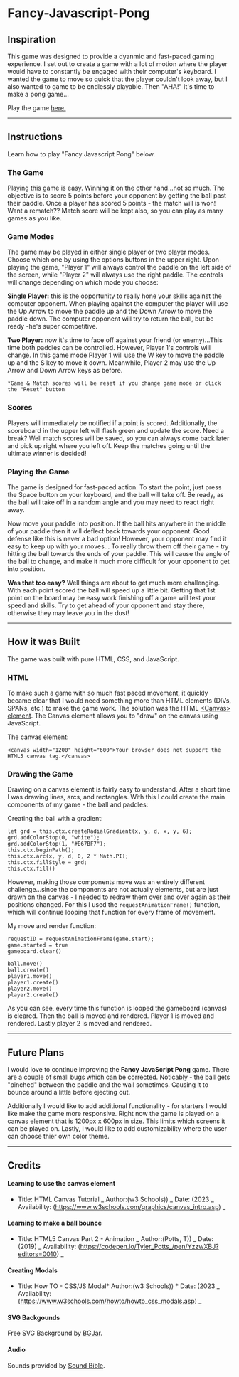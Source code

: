 # Fancy-Javascript-Pong

## Inspiration

This game was designed to provide a dyanmic and fast-paced gaming experience. I set out to create a game with a lot of motion where the player would have to constantly be engaged with their computer's keyboard. I wanted the game to move so quick that the player couldn't look away, but I also wanted to game to be endlessly playable. Then "AHA!" It's time to make a pong game...

Play the game [here.](https://djfancyal.github.io/Fancy-Javascript-Pong/) 

---

## Instructions

Learn how to play "Fancy Javascript Pong" below.

### The Game

Playing this game is easy. Winning it on the other hand...not so much. The objective is to score 5 points before your opponent by getting the ball past their paddle. Once a player has scored 5 points - the match will is won! Want a rematch?? Match score will be kept also, so you can play as many games as you like.

### Game Modes

The game may be played in either single player or two player modes. Choose which one by using the options buttons in the upper right. Upon playing the game, "Player 1" will always control the paddle on the left side of the screen, while "Player 2" will always use the right paddle. The controls will change depending on which mode you choose:

**Single Player:** this is the opportunity to really hone your skills against the computer opponent. When playing against the computer the player will use the Up Arrow to move the paddle up and the Down Arrow to move the paddle down. The computer opponent will try to return the ball, but be ready -he's super competitive.

**Two Player:** now it's time to face off against your friend (or enemy)...This time both paddles can be controlled. However, Player 1's controls will change. In this game mode Player 1 will use the W key to move the paddle up and the S key to move it down. Meanwhile, Player 2 may use the Up Arrow and Down Arrow keys as before.

`*Game & Match scores will be reset if you change game mode or click the "Reset" button`

### Scores

Players will immediately be notified if a point is scored. Additionally, the scoreboard in the upper left will flash green and update the score. Need a break? Well match scores will be saved, so you can always come back later and pick up right where you left off. Keep the matches going until the ultimate winner is decided!

### Playing the Game

The game is designed for fast-paced action. To start the point, just press the Space button on your keyboard, and the ball will take off. Be ready, as the ball will take off in a random angle and you may need to react right away.

Now move your paddle into position. If the ball hits anywhere in the middle of your paddle then it will deflect back towards your opponent. Good defense like this is never a bad option! However, your opponent may find it easy to keep up with your moves... To really throw them off their game - try hitting the ball towards the ends of your paddle. This will cause the angle of the ball to change, and make it much more difficult for your opponent to get into position.

**Was that too easy?** Well things are about to get much more challenging. With each point scored the ball will speed up a little bit. Getting that 1st point on the board may be easy work finishing off a game will test your speed and skills. Try to get ahead of your opponent and stay there, otherwise they may leave you in the dust!

---

## How it was Built

The game was built with pure HTML, CSS, and JavaScript.

### HTML

To make such a game with so much fast paced movement, it quickly became clear that I would need something more than HTML elements (DIVs, SPANs, etc.) to make the game work. The solution was the HTML [\<Canvas\> element](https://www.w3schools.com/graphics/canvas_intro.asp). The Canvas element allows you to "draw" on the canvas using JavaScript.

The canvas element:

    <canvas width="1200" height="600">Your browser does not support the HTML5 canvas tag.</canvas>

### Drawing the Game

Drawing on a canvas element is fairly easy to understand. After a short time I was drawing lines, arcs, and rectangles. With this I could create the main components of my game - the ball and paddles:

Creating the ball with a gradient:

    let grd = this.ctx.createRadialGradient(x, y, d, x, y, 6);
    grd.addColorStop(0, "white");
    grd.addColorStop(1, "#E67BF7");
    this.ctx.beginPath();
    this.ctx.arc(x, y, d, 0, 2 * Math.PI);
    this.ctx.fillStyle = grd;
    this.ctx.fill()

However, making those components move was an entirely different challenge...since the components are not actually elements, but are just drawn on the canvas - I needed to redraw them over and over again as their positions changed. For this I used the `requestAnimationFrame()` function, which will continue looping that function for every frame of movement.

My move and render function:

    requestID = requestAnimationFrame(game.start);
    game.started = true
    gameboard.clear()

    ball.move()
    ball.create()
    player1.move()
    player1.create()
    player2.move()
    player2.create()

As you can see, every time this function is looped the gameboard (canvas) is cleared. Then the ball is moved and rendered. Player 1 is moved and rendered. Lastly player 2 is moved and rendered.

---

## Future Plans

I would love to continue improving the **Fancy JavaScript Pong** game. There are a couple of small bugs which can be corrected. Noticably - the ball gets "pinched" between the paddle and the wall sometimes. Causing it to bounce around a little before ejecting out.

Additionally I would like to add additional functionality - for starters I would like make the game more responsive. Right now the game is played on a canvas element that is 1200px x 600px in size. This limits which screens it can be played on. Lastly, I would like to add customizability where the user can choose thier own color theme.

---

## Credits

#### Learning to use the canvas element

- Title: HTML Canvas Tutorial _ Author:(w3 Schools)) _ Date: (2023 _ Availability: (https://www.w3schools.com/graphics/canvas_intro.asp) _

#### Learning to make a ball bounce

- Title: HTML5 Canvas Part 2 - Animation _ Author:(Potts, T)) _ Date: (2019) _ Availability: (https://codepen.io/Tyler_Potts_/pen/YzzwXBJ?editors=0010) \_

#### Creating Modals

- Title: How TO - CSS/JS Modal* Author:(w3 Schools)) * Date: (2023 _ Availability: (https://www.w3schools.com/howto/howto_css_modals.asp) _

#### SVG Backgounds

Free SVG Background by [BGJar](https://bgjar.com/).

#### Audio

Sounds provided by [Sound Bible](https://soundbible.com/).
